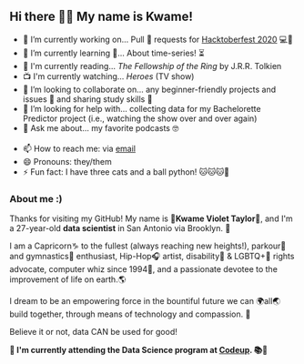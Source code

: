## Hi there 👋🏽 My name is Kwame!

<!--
**KwameTaylor/KwameTaylor** is a ✨ _special_ ✨ repository because its `README.md` (this file) appears on your GitHub profile.
🧠🧑🏽‍💻🧑🏽‍🎓🧑🏽‍🦽🏃🏽‍♂️👨🏽‍💻🎒🌻🌸🌍🌎🌏✨💫⚡️🌈🧀☕️🤸🏽‍♂️🏇🏽🎧🎼🎹🎤🎨🎬♟🎯🎮🎰🧩🎸🎺🦽✈️🚀🗽🎡🎢🎠🏠🏡⛺️🌆🏙🌃🖥💻💾🔋💡🔌🧭💸💎🧰⚖️⚙️⛓🧲🔮💉🧬🦠🔑🎁🎉💌📔📓📚📖🧮📎📝💓♑️💯➿🇬🇼🇸🇳🇻🇳🇲🇲🇱🇹🇬🇼🇬🇭🏳️‍🌈

-->

- 🔭 I’m currently working on... Pull 🧲 requests for <a href="https://hacktoberfest.digitalocean.com/">Hacktoberfest 2020</a> 💻🎯
- 🌱 I’m currently learning 🧠... About time-series! ⏳
- 📖 I'm currently reading... <i>The Fellowship of the Ring</i> by J.R.R. Tolkien
- 📺 I'm currently watching... <i>Heroes</i> (TV show)
- 👯 I’m looking to collaborate on... any beginner-friendly projects and issues 💌 and sharing study skills 📓
- 🤔 I’m looking for help with... collecting data for my Bachelorette Predictor project (i.e., watching the show over and over again)
- 💬 Ask me about... my favorite podcasts 🤓
<br><br>
- 📫 How to reach me: via <a href="https://mail.google.com/a/github.com/?view=cm&fs=1&to=rosemary.arce@seagate.com">email</a>
- 😄 Pronouns: they/them
- ⚡ Fun fact: I have three cats and a ball python! 🐱🐱🐱🐍

### About me :)
Thanks for visiting my GitHub! My name is 💫**Kwame Violet Taylor**💫, and I'm a 27-year-old **data scientist** in San Antonio via Brooklyn. 🚀

I am a Capricorn♑️ to the fullest (always reaching new heights!), parkour🏃 and gymnastics🤸 enthusiast, Hip-Hop🎧 artist, disability🦽 & LGBTQ+🌈 rights advocate, computer whiz since 1994💾, and a passionate devotee to the improvement of life on earth.🌎

I dream to be an empowering force in the bountiful future we can 🌍all🌏 build together, through means of technology and compassion. 💓

Believe it or not, data CAN be used for good!

**🧬 I'm currently attending the Data Science program at <a href="https://codeup.com/ds-admissions/"><b>Codeup</b></a>. 📚🎒**
